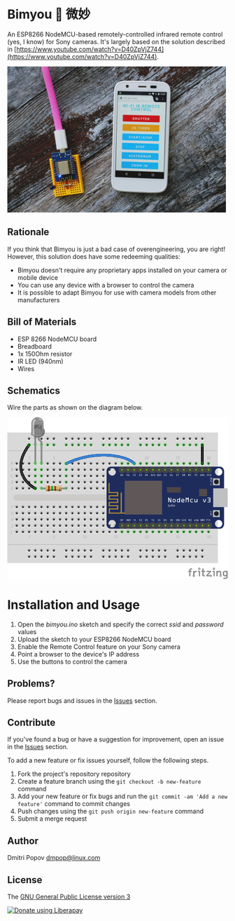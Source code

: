 # Bimyou :cherry_blossom: 微妙

An ESP8266 NodeMCU-based remotely-controlled infrared remote control (yes, I know) for Sony cameras. It's largely based on the solution described in [https://www.youtube.com/watch?v=D40ZpVjZ744](https://www.youtube.com/watch?v=D40ZpVjZ744).

<img src="bimyou.jpg" alt="Bimyou" width="500"/>

## Rationale

If you think that Bimyou is just a bad case of overengineering, you are right! However, this solution does have some redeeming qualities:

- Bimyou doesn't require any proprietary apps installed on your camera or mobile device
- You can use any device with a browser to control the camera
- It is possible to adapt Bimyou for use with camera models from other manufacturers

## Bill of Materials

- ESP 8266 NodeMCU board
- Breadboard
- 1x 150Ohm resistor
- IR LED (940nm)
- Wires

## Schematics

Wire the parts as shown on the diagram below.

<img src="bimyou-bb_bb.png" alt="" width="600"/>

# Installation and Usage

1. Open the *bimyou.ino* sketch and specify the correct *ssid* and *password* values
2. Upload the sketch to your ESP8266 NodeMCU board
3. Enable the Remote Control feature on your Sony camera
3. Point a browser to the device's IP address
4. Use the buttons to control the camera

## Problems?

Please report bugs and issues in the [Issues](https://gitlab.com/dmpop/bimyou/issues) section.

## Contribute

If you've found a bug or have a suggestion for improvement, open an issue in the [Issues](https://gitlab.com/dmpop/bimyou/issues) section.

To add a new feature or fix issues yourself, follow the following steps.

1. Fork the project's repository repository
2. Create a feature branch using the `git checkout -b new-feature` command
3. Add your new feature or fix bugs and run the `git commit -am 'Add a new feature'` command to commit changes
4. Push changes using the `git push origin new-feature` command
5. Submit a merge request

## Author

Dmitri Popov [dmpop@linux.com](mailto:dmpop@linux.com)

## License

The [GNU General Public License version 3](http://www.gnu.org/licenses/gpl-3.0.en.html)

<noscript><a href="https://liberapay.com/dmpop/donate"><img alt="Donate using Liberapay" src="https://liberapay.com/assets/widgets/donate.svg"></a></noscript>
